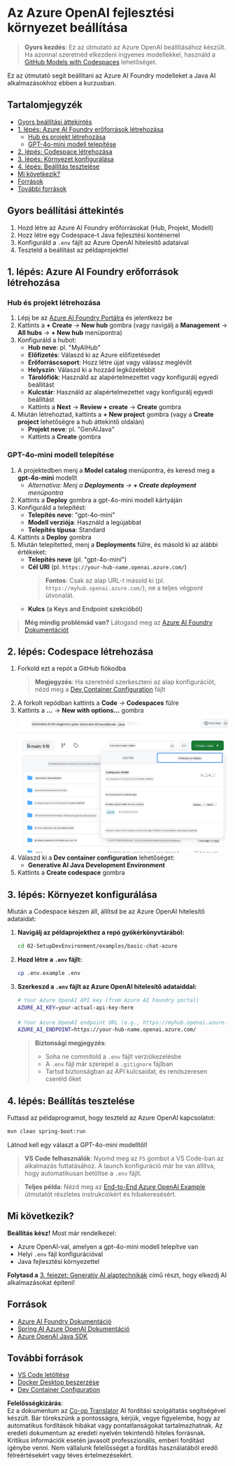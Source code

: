 <!--
CO_OP_TRANSLATOR_METADATA:
{
  "original_hash": "bfdb4b4eadbee3a59ef742439f58326a",
  "translation_date": "2025-07-27T13:22:50+00:00",
  "source_file": "02-SetupDevEnvironment/getting-started-azure-openai.md",
  "language_code": "hu"
}
-->
# Az Azure OpenAI fejlesztési környezet beállítása

> **Gyors kezdés**: Ez az útmutató az Azure OpenAI beállításához készült. Ha azonnal szeretnéd elkezdeni ingyenes modellekkel, használd a [GitHub Models with Codespaces](./README.md#quick-start-cloud) lehetőséget.

Ez az útmutató segít beállítani az Azure AI Foundry modelleket a Java AI alkalmazásokhoz ebben a kurzusban.

## Tartalomjegyzék

- [Gyors beállítási áttekintés](../../../02-SetupDevEnvironment)
- [1. lépés: Azure AI Foundry erőforrások létrehozása](../../../02-SetupDevEnvironment)
  - [Hub és projekt létrehozása](../../../02-SetupDevEnvironment)
  - [GPT-4o-mini modell telepítése](../../../02-SetupDevEnvironment)
- [2. lépés: Codespace létrehozása](../../../02-SetupDevEnvironment)
- [3. lépés: Környezet konfigurálása](../../../02-SetupDevEnvironment)
- [4. lépés: Beállítás tesztelése](../../../02-SetupDevEnvironment)
- [Mi következik?](../../../02-SetupDevEnvironment)
- [Források](../../../02-SetupDevEnvironment)
- [További források](../../../02-SetupDevEnvironment)

## Gyors beállítási áttekintés

1. Hozd létre az Azure AI Foundry erőforrásokat (Hub, Projekt, Modell)
2. Hozz létre egy Codespace-t Java fejlesztési konténerrel
3. Konfiguráld a `.env` fájlt az Azure OpenAI hitelesítő adataival
4. Teszteld a beállítást az példaprojekttel

## 1. lépés: Azure AI Foundry erőforrások létrehozása

### Hub és projekt létrehozása

1. Lépj be az [Azure AI Foundry Portálra](https://ai.azure.com/) és jelentkezz be
2. Kattints a **+ Create** → **New hub** gombra (vagy navigálj a **Management** → **All hubs** → **+ New hub** menüpontra)
3. Konfiguráld a hubot:
   - **Hub neve**: pl. "MyAIHub"
   - **Előfizetés**: Válaszd ki az Azure előfizetésedet
   - **Erőforráscsoport**: Hozz létre újat vagy válassz meglévőt
   - **Helyszín**: Válaszd ki a hozzád legközelebbit
   - **Tárolófiók**: Használd az alapértelmezettet vagy konfigurálj egyedi beállítást
   - **Kulcstár**: Használd az alapértelmezettet vagy konfigurálj egyedi beállítást
   - Kattints a **Next** → **Review + create** → **Create** gombra
4. Miután létrehoztad, kattints a **+ New project** gombra (vagy a **Create project** lehetőségre a hub áttekintő oldalán)
   - **Projekt neve**: pl. "GenAIJava"
   - Kattints a **Create** gombra

### GPT-4o-mini modell telepítése

1. A projektedben menj a **Model catalog** menüpontra, és keresd meg a **gpt-4o-mini** modellt
   - *Alternatíva: Menj a **Deployments** → **+ Create deployment** menüpontra*
2. Kattints a **Deploy** gombra a gpt-4o-mini modell kártyáján
3. Konfiguráld a telepítést:
   - **Telepítés neve**: "gpt-4o-mini"
   - **Modell verziója**: Használd a legújabbat
   - **Telepítés típusa**: Standard
4. Kattints a **Deploy** gombra
5. Miután telepítetted, menj a **Deployments** fülre, és másold ki az alábbi értékeket:
   - **Telepítés neve** (pl. "gpt-4o-mini")
   - **Cél URI** (pl. `https://your-hub-name.openai.azure.com/`) 
      > **Fontos**: Csak az alap URL-t másold ki (pl. `https://myhub.openai.azure.com/`), ne a teljes végpont útvonalát.
   - **Kulcs** (a Keys and Endpoint szekcióból)

> **Még mindig problémád van?** Látogasd meg az [Azure AI Foundry Dokumentációt](https://learn.microsoft.com/azure/ai-foundry/how-to/create-projects?tabs=ai-foundry&pivots=hub-project)

## 2. lépés: Codespace létrehozása

1. Forkold ezt a repót a GitHub fiókodba
   > **Megjegyzés**: Ha szeretnéd szerkeszteni az alap konfigurációt, nézd meg a [Dev Container Configuration](../../../.devcontainer/devcontainer.json) fájlt
2. A forkolt repódban kattints a **Code** → **Codespaces** fülre
3. Kattints a **...** → **New with options...** gombra
![codespace létrehozása opciókkal](../../../translated_images/codespaces.9945ded8ceb431a58e8bee7f212e8c62b55733b7e302fd58194fadc95472fa3c.hu.png)
4. Válaszd ki a **Dev container configuration** lehetőséget: 
   - **Generative AI Java Development Environment**
5. Kattints a **Create codespace** gombra

## 3. lépés: Környezet konfigurálása

Miután a Codespace készen áll, állítsd be az Azure OpenAI hitelesítő adataidat:

1. **Navigálj az példaprojekthez a repó gyökérkönyvtárából:**
   ```bash
   cd 02-SetupDevEnvironment/examples/basic-chat-azure
   ```

2. **Hozd létre a `.env` fájlt:**
   ```bash
   cp .env.example .env
   ```

3. **Szerkeszd a `.env` fájlt az Azure OpenAI hitelesítő adataiddal:**
   ```bash
   # Your Azure OpenAI API key (from Azure AI Foundry portal)
   AZURE_AI_KEY=your-actual-api-key-here
   
   # Your Azure OpenAI endpoint URL (e.g., https://myhub.openai.azure.com/)
   AZURE_AI_ENDPOINT=https://your-hub-name.openai.azure.com/
   ```

   > **Biztonsági megjegyzés**: 
   > - Soha ne commitold a `.env` fájlt verziókezelésbe
   > - A `.env` fájl már szerepel a `.gitignore` fájlban
   > - Tartsd biztonságban az API kulcsaidat, és rendszeresen cseréld őket

## 4. lépés: Beállítás tesztelése

Futtasd az példaprogramot, hogy teszteld az Azure OpenAI kapcsolatot:

```bash
mvn clean spring-boot:run
```

Látnod kell egy választ a GPT-4o-mini modelltől!

> **VS Code felhasználók**: Nyomd meg az `F5` gombot a VS Code-ban az alkalmazás futtatásához. A launch konfiguráció már be van állítva, hogy automatikusan betöltse a `.env` fájlt.

> **Teljes példa**: Nézd meg az [End-to-End Azure OpenAI Example](./examples/basic-chat-azure/README.md) útmutatót részletes instrukciókért és hibakeresésért.

## Mi következik?

**Beállítás kész!** Most már rendelkezel:
- Azure OpenAI-val, amelyen a gpt-4o-mini modell telepítve van
- Helyi `.env` fájl konfigurációval
- Java fejlesztési környezettel

**Folytasd a** [3. fejezet: Generatív AI alaptechnikák](../03-CoreGenerativeAITechniques/README.md) című részt, hogy elkezdj AI alkalmazásokat építeni!

## Források

- [Azure AI Foundry Dokumentáció](https://learn.microsoft.com/azure/ai-services/)
- [Spring AI Azure OpenAI Dokumentáció](https://docs.spring.io/spring-ai/reference/api/clients/azure-openai-chat.html)
- [Azure OpenAI Java SDK](https://learn.microsoft.com/java/api/overview/azure/ai-openai-readme)

## További források

- [VS Code letöltése](https://code.visualstudio.com/Download)
- [Docker Desktop beszerzése](https://www.docker.com/products/docker-desktop)
- [Dev Container Configuration](../../../.devcontainer/devcontainer.json)

**Felelősségkizárás**:  
Ez a dokumentum az [Co-op Translator](https://github.com/Azure/co-op-translator) AI fordítási szolgáltatás segítségével készült. Bár törekszünk a pontosságra, kérjük, vegye figyelembe, hogy az automatikus fordítások hibákat vagy pontatlanságokat tartalmazhatnak. Az eredeti dokumentum az eredeti nyelvén tekintendő hiteles forrásnak. Kritikus információk esetén javasolt professzionális, emberi fordítást igénybe venni. Nem vállalunk felelősséget a fordítás használatából eredő félreértésekért vagy téves értelmezésekért.